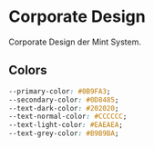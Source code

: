 # Corporate Design
Corporate Design der Mint System.
## Colors

```css
--primary-color: #0B9FA3;
--secondary-color: #0D8485;
--text-dark-color: #202020;
--text-normal-color: #CCCCCC;
--text-light-color: #EAEAEA;
--text-grey-color: #B9B9BA;
```